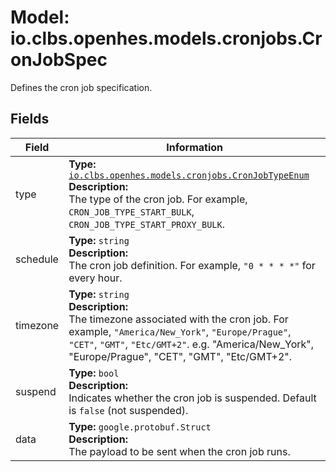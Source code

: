 # Model: io.clbs.openhes.models.cronjobs.CronJobSpec

Defines the cron job specification.

## Fields

| Field | Information |
| --- | --- |
| type | <b>Type:</b> [`io.clbs.openhes.models.cronjobs.CronJobTypeEnum`](enum-io-clbs-openhes-models-cronjobs-cronjobtypeenum.md)<br><b>Description:</b><br>The type of the cron job. For example, `CRON_JOB_TYPE_START_BULK`, `CRON_JOB_TYPE_START_PROXY_BULK`. |
| schedule | <b>Type:</b> `string`<br><b>Description:</b><br>The cron job definition. For example, `"0 * * * *"` for every hour. |
| timezone | <b>Type:</b> `string`<br><b>Description:</b><br>The timezone associated with the cron job. For example, `"America/New_York"`, `"Europe/Prague"`, `"CET"`, `"GMT"`, `"Etc/GMT+2"`. e.g. "America/New_York", "Europe/Prague", "CET", "GMT", "Etc/GMT+2". |
| suspend | <b>Type:</b> `bool`<br><b>Description:</b><br>Indicates whether the cron job is suspended. Default is `false` (not suspended). |
| data | <b>Type:</b> `google.protobuf.Struct`<br><b>Description:</b><br>The payload to be sent when the cron job runs. |

